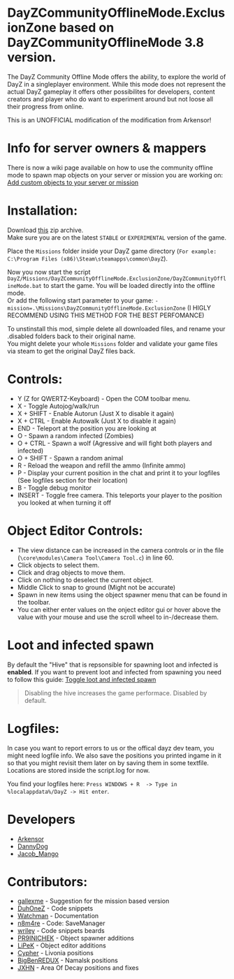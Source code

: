 # DayZCommunityOfflineMode.ExclusionZone based on DayZCommunityOfflineMode 3.8 version.

The DayZ Community Offline Mode offers the ability, to explore the world of DayZ in a singleplayer environment. While this mode does not represent the actual DayZ gameplay it offers other possibilites for developers, content creators and player who do want to experiment around but not loose all their progress from online.

This is an UNOFFICIAL modification of the modification from Arkensor!

# Info for server owners & mappers
There is now a wiki page available on how to use the community offline mode to spawn map objects on your server or mission you are working on: [Add custom objects to your server or mission](https://github.com/Arkensor/DayZCommunityOfflineMode/wiki/Add-custom-objects-to-your-server-or-mission)

# Installation:
Download [this](https://github.com/JohnDamis/DayZCommunityOfflineMode.ExclusionZone/releases/tag/DayZCommunityOfflineMode.ExclusionZone.zip) zip archive.  
Make sure you are on the latest `STABLE` or `EXPERIMENTAL` version of the game.

Place the ```Missions``` folder inside your DayZ game directory (```For example: C:\Program Files (x86)\Steam\steamapps\common\DayZ```).  

Now you now start the script ```DayZ/Missions/DayZCommunityOfflineMode.ExclusionZone/DayZCommunityOfflineMode.bat``` to start the game. You will be loaded directly into the offline mode.  
Or add the following start parameter to your game: ```-mission=.\Missions\DayZCommunityOfflineMode.ExclusionZone``` 
(I HIGLY RECOMMEND USING THIS METHOD FOR THE BEST PERFOMANCE)

To unstinstall this mod, simple delete all downloaded files, and rename your .disabled folders back to their original name.   
You might delete your whole ```Missions``` folder and validate your game files via steam to get the original DayZ files back.

# Controls:
* Y (Z for QWERTZ-Keyboard) - Open the COM toolbar menu.
* X - Toggle Autojog/walk/run
* X + SHIFT - Enable Autorun (Just X to disable it again)
* X + CTRL - Enable Autowalk (Just X to disable it again)
* END - Teleport at the position you are looking at
* O - Spawn a random infected (Zombies)
* O + CTRL - Spawn a wolf (Agressive and will fight both players and infected)
* O + SHIFT - Spawn a random animal
* R - Reload the weapon and refill the ammo (Infinite ammo)
* P - Display your current position in the chat and print it to your logfiles (See logfiles section for their location)
* B - Toggle debug monitor
* INSERT - Toggle free camera. This teleports your player to the position you looked at when turning it off

# Object Editor Controls: 
* The view distance can be increased in the camera controls or in the file (```\core\modules\Camera Tool\Camera Tool.c```) in line 60.
* Click objects to select them.  
* Click and drag objects to move them.
* Click on nothing to deselect the current object.
* Middle Click to snap to ground (Might not be accurate)
* Spawn in new items using the object spawner menu that can be found in the toolbar.
* You can either enter values on the onject editor gui or hover above the value with your mouse and use the scroll wheel to in-/decrease them.

# Loot and infected spawn
By default the "Hive" that is repsonsible for spawning loot and infected is **enabled**. If you want to prevent loot and infected from spawning you need to follow this guide: [Toggle loot and infected spawn](https://github.com/Arkensor/DayZCommunityOfflineMode/wiki/Toggle-loot-and-infected-spawn)  
> Disabling the hive increases the game performace. Disabled by default.

# Logfiles:
In case you want to report errors to us or the offical dayz dev team, you might need logfile info.
We also save the positions you printed ingame in it so that you might revisit them later on by saving them in some textfile.
Locations are stored inside the script.log for now.

You find your logfiles here: ```Press WINDOWS + R  -> Type in %localappdata%/DayZ -> Hit enter```. 

# Developers
* [Arkensor](https://github.com/Arkensor)
* [DannyDog](https://github.com/DannyDog)
* [Jacob_Mango](https://github.com/Jacob-Mango)

# Contributors:
* [gallexme](https://github.com/gallexme) - Suggestion for the mission based version
* [DuhOneZ](https://twitter.com/DuhOneZ) - Code snippets
* [Watchman](https://twitter.com/watchman113) - Documentation
* [n8m4re](https://github.com/n8m4re) - Code: SaveManager
* [wriley](https://github.com/wriley) - Code snippets beards
* [PR9INICHEK](https://github.com/PR9INICHEK) - Object spawner additions
* [LiPeK](https://github.com/LiPeK) - Object editor additions
* [Cypher](https://github.com/CypherMediaGIT) - Livonia positions
* [BigBenREDUX](https://twitter.com/BigBenREDUX) - Namalsk positions
* [JXHN](https://github.com/JohnDamis) - Area Of Decay positions and fixes
